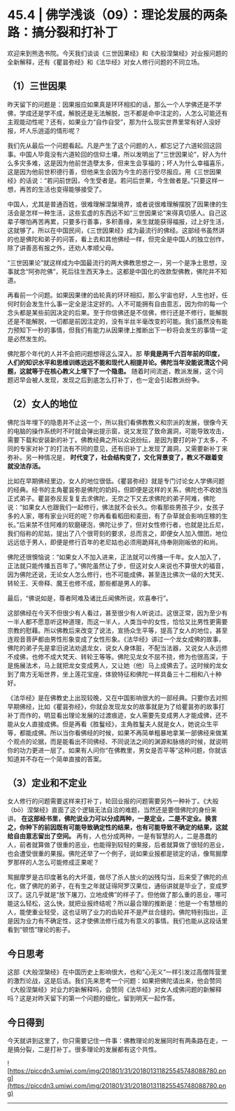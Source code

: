 # 45.4 | 佛学浅谈（09）：理论发展的两条路：搞分裂和打补丁

欢迎来到熊逸书院。今天我们谈谈《三世因果经》和《大般涅槃经》对业报问题的全新解释，还有《瞿昙弥经》和《法华经》对女人修行问题的不同立场。

## （1）三世因果

昨天留下的问题是：因果报应如果真是环环相扣的话，那么一个人学佛还是不学佛，学成还是学不成，解脱还是无法解脱，岂不都是命中注定的，人怎么可能还有主观能动性呢？还有，如果业力“自作自受”，那为什么现实世界里常有好人没好报，坏人乐逍遥的情形呢？

我们先从最后一个问题看起。凡是产生了这个问题的人，都忘记了六道轮回这回事。中国人毕竟没有六道轮回的信仰土壤，所以发明出了“三世因果论”，好人为什么多灾多难，这是因为他前世造孽太多，但来生会享福的；坏人为什么幸福喜乐，这是因为他前世积德行善，但他来生会因为今生的恶行受尽报应。用《三世因果经》的话说：“若问前世因，今生受者是。若问后世果，今生做者是。”只要这样一想，再苦的生活也变得能够接受了。

中国人，尤其是普通百姓，很难理解涅槃境界，或者说很难理解摆脱了因果律的生活会是怎样一种生活，这些玄虚的东西远不如“三世因果论”来得真切感人。自己这辈子哪怕再苦再累，只要多行善事，多积善缘，来生就能获得福报，过上好生活，这就够了。所以在中国民间，《三世因果经》成为最流行的佛经。这部经书虽然讲的也是佛陀和弟子的问答，看上去和其他佛经一样，但完全是中国人的独立创作，除了讲善恶有报之外，还劝人孝顺父母。

“三世因果论”就这样成为中国最流行的两大佛教思想之一，另一个是净土思想，没事就念“阿弥陀佛”，死后往生西天净土。这都是中国化的改款型佛教，佛陀并不知道。

再看前一个问题。如果因果律的齿轮真的环环相扣，那么宇宙也好，人生也好，任何时刻会发生什么事一定全是注定好的。人不可能拥有自由意志，因为你的每一个念头都是某些前因决定的后果。至于你信佛还是不信佛，修行还是不修行，能解脱还是不能解脱，一切都是前因注定的，没有半丝半毫改变的可能。我们虽然没有能力预知下一秒的事情，但我们有能力从因果律上推断出下一秒将会发生的事情一定是必然发生的。

佛陀那个年代的人并不会把问题想得这么深入。那 **毕竟是两千六百年前的印度，人们的知识水平和思维训练远远不能和现代人相提并论。佛陀当年没能说清这个问题，这就等于在核心教义上埋下了一个隐患。** 随着时间流逝，教派发展，这个问题迟早会被人发现，发现之后到底怎么打补丁，也一定会引起教派纷争。

## （2）女人的地位

佛陀当年埋下的隐患并不止这一个，所以我们看佛教教义和宗派的发展，很像今天的电脑的操作系统时不时就会弹出提示窗，说又发现了致命漏洞，可能导致攻击，需要下载和安装新的补丁。佛教经典之所以众说纷纭，是因为要打的补丁太多，不同的专家对补丁的打法有不同的意见，还有旧补丁上发现了漏洞，又需要新补丁来弥补。另一种情况是， **时代变了，社会结构变了，文化背景变了，教义不跟着变就没法存活。**

比如在早期佛经里边，女人的地位很低。《瞿昙弥经》就是专门讨论女人学佛问题的经典。经书的主角瞿昙弥是佛陀的奶妈，但即便是这样的关系，佛陀也不收她当正式弟子。瞿昙弥反反复复去求佛陀，无奈之下又去求佛陀的弟子阿难，佛陀说：“如果女人也跟我们一起修行，佛法就不会长久。你看那些男孩子少，女孩子多的人家，哪有家业兴旺的呢？你再看看稻田和麦田，有了杂草就会影响庄稼的生长。”后来禁不住阿难的软磨硬泡，佛陀让步了，但对女性修行者，也就是比丘尼，我们俗称的尼姑，提出了八个很苛刻的要求，总而言之，即便女人加入僧团，地位远远低于男人，即便是修行百年的老尼姑也必须用跪拜礼侍奉刚刚皈依的和尚。

佛陀还很懊恼说：“如果女人不加入进来，正法就可以传播一千年。女人加入了，正法就只能传播五百年了。”佛陀虽然让了步，但这对女人来说也不算很大的福音，因为佛陀还说，无论女人怎么修行，也不可能成佛，甚至连比佛次一级的大梵天、转轮王、天帝释、魔王也修不成，那些都是男人的事。

最后，“佛说如是，尊者阿难及诸比丘闻佛所说，欢喜奉行”。

这部佛经在今天不但很少有人看过，甚至很少有人听说过。这很正常，因为至少有一半人都不愿意听这种道理，而这一半人，人类当中的女性，恰恰又比男性更需要宗教的慰藉。所以佛教后来改变了说法，宣扬众生平等，提高了女人的地位，甚至连观音菩萨都由男性形象变成了女性形象。《法华经》讲过一个龙女成佛的故事，佛陀的弟子先是拿旧说法劝退龙女，说女人身体脏，不配当法器，又说女人永远修不成佛，也修不成大梵天、转轮王等等。佛陀见龙女不屈不挠，修为也很高深，于是施展法术，马上就把龙女变成男人，又让她（他）马上成佛去了。这时候的龙女到了南方无垢世界，坐上莲花宝座，体貌特征和佛陀一样具备三十二相和八十种好。

《法华经》是在佛教史上出现较晚，又在中国影响很大的一部经典。只要你去对照早期佛经，比如《瞿昙弥经》，你就会发现龙女的故事就是为了给瞿昙弥的故事打补丁而作的，明显看出理论发展的过渡痕迹，女人需要先变成男人才能成佛，还不能从女人直接成佛。但是再看《胜鬘经》，主角胜鬘夫人就是女人，她说众生平等，都能成佛。所以当你看佛经的时候，如果不再简单粗暴地拿某一部佛经来做某个观点的论据，而是能看出不同佛经、不同说法之间的渊源和脉络的时候，就说明你的功力更进一层了。如果有人问你“在佛教里，男女是否平等”这种问题，你就该知道并不存在一个简单直接的答案。

## （3）定业和不定业

女人修行的问题需要这样来打补丁，轮回业报的问题需要另外一种补丁。《大般（bō）涅槃经》直面了这个逻辑无法自洽的难题，当然还是要借佛陀的身份来讲。 **在这部经书里，佛陀说业力可以分成两种，一是定业，二是不定业。换言之，你种下的前因既有可能导致确定性的结果，也有可能导致不确定的结果，这就给自由意志留出了空间。** 再有，人也分成两种，一是有智慧的人，二是愚蠢的人，前者就算做了很重的恶业，也能得到较轻的果报，后者就算做了很轻的恶业，也会遭受很重的果报。佛陀还举了一个例子，说如果业报都是锁定的话，像鸳掘摩罗那样的人怎么可能修成正果呢？

鸳掘摩罗是古印度著名的大坏蛋，做尽了杀人放火的凶残勾当，后来受了佛陀的点化，做了佛陀的弟子，在有生之年就证得阿罗汉果位，通俗讲就是毕业了，变成罗汉了。这几乎就是“放下屠刀，立地成佛”的样子了。但他做了那么重的恶业，哪可能这么轻松，这么快，就把业报终结呢？所以最合理的推断是：他是一个有慧根的人，能使重业轻受，这也证明了业力的齿轮并不是严丝合缝的。佛陀特别指出，正是因为业力有不确定性，这才使佛法修行成为有意义的事情。我们也能从这段话里看到“顿悟”理论的影子。

## 今日思考

这部《大般涅槃经》在中国历史上影响很大，也和“心无义”一样引发过高僧阵营里的激烈论战，这是后话。我们先来思考一个问题：如果把佛陀请出来，他会赞同《大般涅槃经》对业力的新解释吗，会赞同《法华经》对女人成佛问题的新解释吗？这是对昨天留下的第一个问题的细化，留到明天一起作答。

## 今日得到

今天就讲到这里了，你只需要记住一件事：佛教理论的发展同时有两条路在走，一是搞分裂，二是打补丁。很多理论的发展都有这个共性。

![https://piccdn3.umiwi.com/img/201801/31/201801311825545748088780.png](https://piccdn3.umiwi.com/img/201801/31/201801311825545748088780.png)

---

